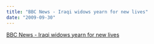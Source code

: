 ```yaml
---
title: "BBC News - Iraqi widows yearn for new lives"
date: "2009-09-30"
---
```


[BBC News - Iraqi widows yearn for new lives](http://news.bbc.co.uk/2/hi/middle_east/8282510.stm)
